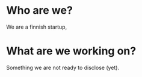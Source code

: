 # Who are we?

We are a finnish startup,

# What are we working on?

Something we are not ready to disclose (yet). 
